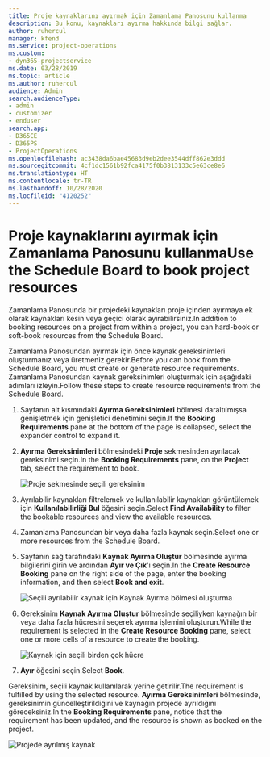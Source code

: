 ```yaml
---
title: Proje kaynaklarını ayırmak için Zamanlama Panosunu kullanma
description: Bu konu, kaynakları ayırma hakkında bilgi sağlar.
author: ruhercul
manager: kfend
ms.service: project-operations
ms.custom:
- dyn365-projectservice
ms.date: 03/28/2019
ms.topic: article
ms.author: ruhercul
audience: Admin
search.audienceType:
- admin
- customizer
- enduser
search.app:
- D365CE
- D365PS
- ProjectOperations
ms.openlocfilehash: ac3438da6bae45683d9eb2dee3544dff862e3ddd
ms.sourcegitcommit: 4cf1dc1561b92fca4175f0b3813133c5e63ce8e6
ms.translationtype: HT
ms.contentlocale: tr-TR
ms.lasthandoff: 10/28/2020
ms.locfileid: "4120252"
---
```

# <a name="use-the-schedule-board-to-book-project-resources"></a><span data-ttu-id="3e49f-103">Proje kaynaklarını ayırmak için Zamanlama Panosunu kullanma</span><span class="sxs-lookup"><span data-stu-id="3e49f-103">Use the Schedule Board to book project resources</span></span>

<span data-ttu-id="3e49f-104">Zamanlama Panosunda bir projedeki kaynakları proje içinden ayırmaya ek olarak kaynakları kesin veya geçici olarak ayırabilirsiniz.</span><span class="sxs-lookup"><span data-stu-id="3e49f-104">In addition to booking resources on a project from within a project, you can hard-book or soft-book resources from the Schedule Board.</span></span>

<span data-ttu-id="3e49f-105">Zamanlama Panosundan ayırmak için önce kaynak gereksinimleri oluşturmanız veya üretmeniz gerekir.</span><span class="sxs-lookup"><span data-stu-id="3e49f-105">Before you can book from the Schedule Board, you must create or generate resource requirements.</span></span> <span data-ttu-id="3e49f-106">Zamanlama Panosundan kaynak gereksinimleri oluşturmak için aşağıdaki adımları izleyin.</span><span class="sxs-lookup"><span data-stu-id="3e49f-106">Follow these steps to create resource requirements from the Schedule Board.</span></span>

1. <span data-ttu-id="3e49f-107">Sayfanın alt kısmındaki **Ayırma Gereksinimleri** bölmesi daraltılmışsa genişletmek için genişletici denetimini seçin.</span><span class="sxs-lookup"><span data-stu-id="3e49f-107">If the **Booking Requirements** pane at the bottom of the page is collapsed, select the expander control to expand it.</span></span>
2. <span data-ttu-id="3e49f-108">**Ayırma Gereksinimleri** bölmesindeki **Proje** sekmesinden ayrılacak gereksinimi seçin.</span><span class="sxs-lookup"><span data-stu-id="3e49f-108">In the **Booking Requirements** pane, on the **Project** tab, select the requirement to book.</span></span>

    ![Proje sekmesinde seçili gereksinim](media/Resource-Management-image73.png)

3. <span data-ttu-id="3e49f-110">Ayrılabilir kaynakları filtrelemek ve kullanılabilir kaynakları görüntülemek için **Kullanılabilirliği Bul** öğesini seçin.</span><span class="sxs-lookup"><span data-stu-id="3e49f-110">Select **Find Availability** to filter the bookable resources and view the available resources.</span></span> 
4. <span data-ttu-id="3e49f-111">Zamanlama Panosundan bir veya daha fazla kaynak seçin.</span><span class="sxs-lookup"><span data-stu-id="3e49f-111">Select one or more resources from the Schedule Board.</span></span> 
5. <span data-ttu-id="3e49f-112">Sayfanın sağ tarafındaki **Kaynak Ayırma Oluştur** bölmesinde ayırma bilgilerini girin ve ardından **Ayır ve Çık**'ı seçin.</span><span class="sxs-lookup"><span data-stu-id="3e49f-112">In the **Create Resource Booking** pane on the right side of the page, enter the booking information, and then select **Book and exit**.</span></span>

    ![Seçili ayrılabilir kaynak için Kaynak Ayırma bölmesi oluşturma](media/Resource-Management-image74.png)

6. <span data-ttu-id="3e49f-114">Gereksinim **Kaynak Ayırma Oluştur** bölmesinde seçiliyken kaynağın bir veya daha fazla hücresini seçerek ayırma işlemini oluşturun.</span><span class="sxs-lookup"><span data-stu-id="3e49f-114">While the requirement is selected in the **Create Resource Booking** pane, select one or more cells of a resource to create the booking.</span></span>

    ![Kaynak için seçili birden çok hücre](media/Resource-Management-image75.png)

7. <span data-ttu-id="3e49f-116">**Ayır** öğesini seçin.</span><span class="sxs-lookup"><span data-stu-id="3e49f-116">Select **Book**.</span></span>

<span data-ttu-id="3e49f-117">Gereksinim, seçili kaynak kullanılarak yerine getirilir.</span><span class="sxs-lookup"><span data-stu-id="3e49f-117">The requirement is fulfilled by using the selected resource.</span></span> <span data-ttu-id="3e49f-118">**Ayırma Gereksinimleri** bölmesinde, gereksinimin güncelleştirildiğini ve kaynağın projede ayrıldığını göreceksiniz.</span><span class="sxs-lookup"><span data-stu-id="3e49f-118">In the **Booking Requirements** pane, notice that the requirement has been updated, and the resource is shown as booked on the project.</span></span>

![Projede ayrılmış kaynak](media/Resource-Management-image76.png)
